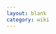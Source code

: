 ```yaml
---
layout: blank
category: wiki
---
```

<script>window.location="{{ site.baseurl }}/wiki/Monica_Geller-Bing";</script>
